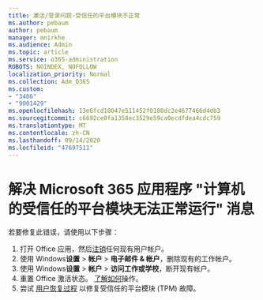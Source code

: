```yaml
---
title: 激活/登录问题-受信任的平台模块不正常
ms.author: pebaum
author: pebaum
manager: mnirkhe
ms.audience: Admin
ms.topic: article
ms.service: o365-administration
ROBOTS: NOINDEX, NOFOLLOW
localization_priority: Normal
ms.collection: Adm_O365
ms.custom:
- "3406"
- "9001429"
ms.openlocfilehash: 13e6fcd18047e511452f0180dc2e4677466d4db3
ms.sourcegitcommit: c6692ce0fa1358ec3529e59ca0ecdfdea4cdc759
ms.translationtype: MT
ms.contentlocale: zh-CN
ms.lasthandoff: 09/14/2020
ms.locfileid: "47697511"
---
```

# <a name="fixing-the-microsoft-365-apps-your-computers-trusted-platform-module-is-not-functioning-properly-message"></a>解决 Microsoft 365 应用程序 "计算机的受信任的平台模块无法正常运行" 消息

若要修复此错误，请使用以下步骤：

1. 打开 Office 应用，然后[注销](https://support.office.com/article/5a20dc11-47e9-4b6f-945d-478cb6d92071)任何现有用户帐户。   
2. 使用 Windows**设置**  >  **帐户**  >  **电子邮件 & 帐户**，删除现有的工作帐户。 
3. 使用 Windows**设置**  >  **帐户**  >  **访问工作或学校**，断开现有帐户。 
4. 重置 Office 激活状态。 [了解如何](https://docs.microsoft.com/office365/troubleshoot/activation/reset-office-365-proplus-activation-state
)操作。
5. 尝试 [用户恢复过程](https://docs.microsoft.com/office365/troubleshoot/administration/connection-issue-when-sign-in-office-2016#symptom-2) 以修复受信任的平台模块 (TPM) 故障。